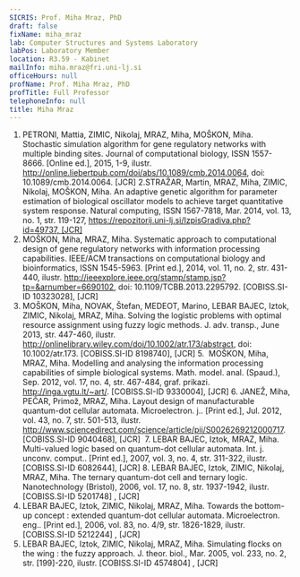 ```yaml
---
SICRIS: Prof. Miha Mraz, PhD
draft: false
fixName: miha_mraz
lab: Computer Structures and Systems Laboratory
labPos: Laboratory Member
location: R3.59 - Kabinet
mailInfo: miha.mraz@fri.uni-lj.si
officeHours: null
profName: Prof. Miha Mraz, PhD
profTitle: Full Professor
telephoneInfo: null
title: Miha Mraz
---
```



1. PETRONI, Mattia, ZIMIC, Nikolaj, MRAZ, Miha, MOŠKON, Miha. Stochastic simulation algorithm for gene regulatory networks with multiple binding sites. Journal of computational biology, ISSN 1557-8666. [Online ed.], 2015, 1-9, ilustr. http://online.liebertpub.com/doi/abs/10.1089/cmb.2014.0064, doi: 10.1089/cmb.2014.0064. [JCR]
2.STRAŽAR, Martin, MRAZ, Miha, ZIMIC, Nikolaj, MOŠKON, Miha. An adaptive genetic algorithm for parameter estimation of biological oscillator models to achieve target quantitative system response. Natural computing, ISSN 1567-7818, Mar. 2014, vol. 13, no. 1, str. 119-127, https://repozitorij.uni-lj.si/IzpisGradiva.php?id=49737, [JCR]
3. MOŠKON, Miha, MRAZ, Miha. Systematic approach to computational design of gene regulatory networks with information processing capabilities. IEEE/ACM transactions on computational biology and bioinformatics, ISSN 1545-5963. [Print ed.], 2014, vol. 11, no. 2, str. 431-440, ilustr. http://ieeexplore.ieee.org/stamp/stamp.jsp?tp=&arnumber=6690102, doi: 10.1109/TCBB.2013.2295792. [COBISS.SI-ID 10323028], [JCR]
4. MOŠKON, Miha, NOVAK, Štefan, MEDEOT, Marino, LEBAR BAJEC, Iztok, ZIMIC, Nikolaj, MRAZ, Miha. Solving the logistic problems with optimal resource assignment using fuzzy logic methods. J. adv. transp., June 2013, str. 447-460, ilustr. http://onlinelibrary.wiley.com/doi/10.1002/atr.173/abstract, doi: 10.1002/atr.173. [COBISS.SI-ID 8198740], [JCR]
5.  MOŠKON, Miha, MRAZ, Miha. Modelling and analysing the information processing capabilities of simple biological systems. Math. model. anal. (Spaud.), Sep. 2012, vol. 17, no. 4, str. 467-484, graf. prikazi. http://inga.vgtu.lt/~art/. [COBISS.SI-ID 9330004], [JCR]
6. JANEŽ, Miha, PEČAR, Primož, MRAZ, Miha. Layout design of manufacturable quantum-dot cellular automata. Microelectron. j.. [Print ed.], Jul. 2012, vol. 43, no. 7, str. 501-513, ilustr. http://www.sciencedirect.com/science/article/pii/S0026269212000717. [COBISS.SI-ID 9040468], [JCR] 
7. LEBAR BAJEC, Iztok, MRAZ, Miha. Multi-valued logic based on quantum-dot cellular automata. Int. j. unconv. comput.. [Print ed.], 2007, vol. 3, no. 4, str. 311-322, ilustr. [COBISS.SI-ID 6082644], [JCR]
8. LEBAR BAJEC, Iztok, ZIMIC, Nikolaj, MRAZ, Miha. The ternary quantum-dot cell and ternary logic. Nanotechnology (Bristol), 2006, vol. 17, no. 8, str. 1937-1942, ilustr. [COBISS.SI-ID 5201748] , [JCR]
9. LEBAR BAJEC, Iztok, ZIMIC, Nikolaj, MRAZ, Miha. Towards the bottom-up concept : extended quantum-dot cellular automata. Microelectron. eng.. [Print ed.], 2006, vol. 83, no. 4/9, str. 1826-1829, ilustr. [COBISS.SI-ID 5212244] , [JCR]
10. LEBAR BAJEC, Iztok, ZIMIC, Nikolaj, MRAZ, Miha. Simulating flocks on the wing : the fuzzy approach. J. theor. biol., Mar. 2005, vol. 233, no. 2, str. [199]-220, ilustr. [COBISS.SI-ID 4574804] , [JCR]